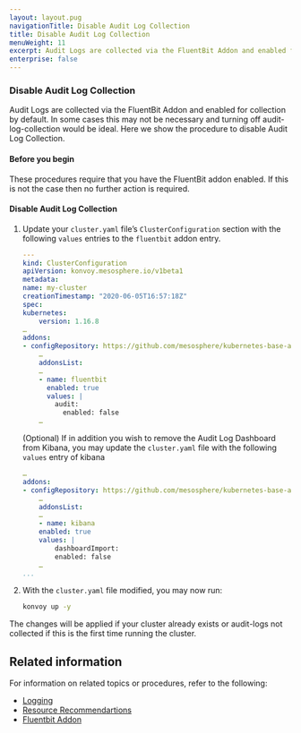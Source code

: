 ```yaml
---
layout: layout.pug
navigationTitle: Disable Audit Log Collection
title: Disable Audit Log Collection
menuWeight: 11
excerpt: Audit Logs are collected via the FluentBit Addon and enabled for collection by default. In some cases this may not be necessary and turning off audit-log-collection would be ideal. Here we show the procedure to disable Audit Log Collection.
enterprise: false
---
```


### Disable Audit Log Collection

Audit Logs are collected via the FluentBit Addon and enabled for collection by default. In some cases this may not be necessary and turning off audit-log-collection would be ideal. Here we show the procedure to disable Audit Log Collection.

#### Before you begin

These procedures require that you have the FluentBit addon enabled. If this is not the case then no further action is required.

#### Disable Audit Log Collection

1. Update your `cluster.yaml` file’s `ClusterConfiguration` section with the following `values` entries to the `fluentbit` addon entry.

   ```yaml
   ---
   kind: ClusterConfiguration
   apiVersion: konvoy.mesosphere.io/v1beta1
   metadata:
   name: my-cluster
   creationTimestamp: "2020-06-05T16:57:18Z"
   spec:
   kubernetes:
       version: 1.16.8
   …
   addons:
   - configRepository: https://github.com/mesosphere/kubernetes-base-addons
       …
       addonsList:
       …
       - name: fluentbit
         enabled: true
         values: |
           audit:
             enabled: false
       …
   ```

   (Optional) If in addition you wish to remove the Audit Log Dashboard from Kibana, you may update the `cluster.yaml` file with the following `values` entry of kibana

   ```yaml
   …
   addons:
   - configRepository: https://github.com/mesosphere/kubernetes-base-addons
       …
       addonsList:
       …
       - name: kibana
       enabled: true
       values: |
           dashboardImport:
           enabled: false
       …
   ...
   ```

2. With the `cluster.yaml` file modified, you may now run:
   ```bash
   konvoy up -y
   ```

The changes will be applied if your cluster already exists or audit-logs not collected if this is the first time running the cluster.

## Related information

For information on related topics or procedures, refer to the following:

- [Logging](../../logging)
- [Resource Recommendartions](../../logging/recommendations)
- [Fluentbit Addon](../../addons/fluentbit)
